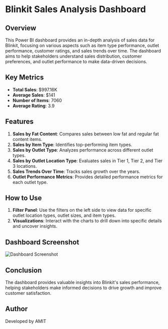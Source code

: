 
# Blinkit Sales Analysis Dashboard

## Overview
This Power BI dashboard provides an in-depth analysis of sales data for Blinkit, focusing on various aspects such as item type performance, outlet performance, customer ratings, and sales trends over time. The dashboard aims to help stakeholders understand sales distribution, customer preferences, and outlet performance to make data-driven decisions.

## Key Metrics
- **Total Sales**: $997.16K
- **Average Sales**: $141
- **Number of Items**: 7060
- **Average Rating**: 3.9

## Features
1. **Sales by Fat Content**: Compares sales between low fat and regular fat content items.
2. **Sales by Item Type**: Identifies top-performing item types.
3. **Sales by Outlet Type**: Analyzes performance across different outlet types.
4. **Sales by Outlet Location Type**: Evaluates sales in Tier 1, Tier 2, and Tier 3 locations.
5. **Sales Trends Over Time**: Tracks sales growth over the years.
6. **Outlet Performance Metrics**: Provides detailed performance metrics for each outlet type.

## How to Use
1. **Filter Panel**: Use the filters on the left side to view data for specific outlet location types, outlet sizes, and item types.
2. **Visualizations**: Interact with the charts to drill down into specific details and uncover insights.

## Dashboard Screenshot
![Dashboard Screenshot](https://drive.google.com/file/d/1Imt8W_4_88OxHdL_dO40sC18-mapwlbh/view?usp=sharing)

## Conclusion
The dashboard provides valuable insights into Blinkit's sales performance, helping stakeholders make informed decisions to drive growth and improve customer satisfaction.

## Author
Developed by AMIT

